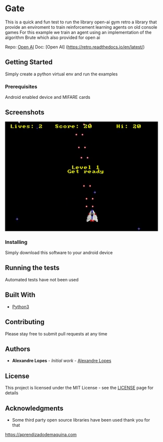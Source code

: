 # Gate

This is a quick and fun test to run the library open-ai gym retro a library that provide an enviroment to train reinforcement learning agents on old console games
For this example we train an agent using an implementation of the algorithm Brute which also provided for open ai

Repo: [Open AI](https://github.com/openai/retro)
Doc: [Open AI] (https://retro.readthedocs.io/en/latest/)


## Getting Started

Simply create a python virtual env and run the examples

### Prerequisites

Android enabled device and MIFARE cards

## Screenshots

![screen image](demo.gif)

### Installing

Simply download this software to your android device

## Running the tests

Automated tests have not been used 

## Built With

* [Python3](https://www.python.org/)

## Contributing

Please stay free to submit pull requests at any time

## Authors

* **Alexandre Lopes** - *Initial work* - [Alexandre Lopes](http://alexandre-lopes.com)

## License

This project is licensed under the MIT License - see the [LICENSE](https://en.wikipedia.org/wiki/MIT_License) page for details

## Acknowledgments

* Some third party open source libraries have been used thank you for that


https://aprendizadodemaquina.com


